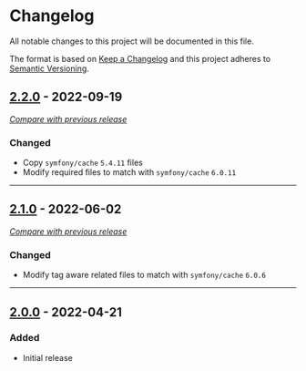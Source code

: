 # Changelog
All notable changes to this project will be documented in this file.

The format is based on [Keep a Changelog](https://keepachangelog.com/en)
and this project adheres to [Semantic Versioning](https://semver.org/spec/v2.0.0.html).


## [2.2.0](https://github.com/crowdsecurity/magento-symfony-cache/releases/tag/v2.2.0) - 2022-09-19
[_Compare with previous release_](https://github.com/crowdsecurity/magento-symfony-cache/compare/v2.1.0...v2.2.0)
### Changed
- Copy `symfony/cache` `5.4.11` files
- Modify required files to match with `symfony/cache` `6.0.11`
---

## [2.1.0](https://github.com/crowdsecurity/magento-symfony-cache/releases/tag/v2.1.0) - 2022-06-02
[_Compare with previous release_](https://github.com/crowdsecurity/magento-symfony-cache/compare/v2.0.0...v2.1.0)
### Changed
- Modify tag aware related files to match with `symfony/cache` `6.0.6`
---

## [2.0.0](https://github.com/crowdsecurity/magento-symfony-cache/releases/tag/v2.0.0) - 2022-04-21

### Added
- Initial release
